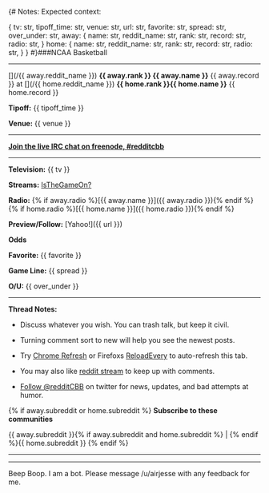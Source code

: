 {#
 Notes:
 Expected context:

 { tv: str,
   tipoff_time: str,
   venue: str,
   url: str,
   favorite: str,
   spread: str,
   over_under: str,
   away: {
       name: str,
       reddit_name: str,
       rank: str,
       record: str,
       radio: str,
   }
   home: {
       name: str,
       reddit_name: str,
       rank: str,
       record: str,
       radio: str,
   }
 }
 #}###NCAA Basketball

---
[](/{{ away.reddit_name }}) **{{ away.rank }} {{ away.name }}** {{ away.record }} at [](/{{ home.reddit_name }}) **{{ home.rank }}{{ home.name }}** {{ home.record }}

**Tipoff:** {{ tipoff_time }}

**Venue:** {{ venue }}

-----------------------------------------------------------------

**[Join the live IRC chat on freenode, #redditcbb](http://webchat.freenode.net/?channels=#redditcbb)**

-----------------------------------------------------------------

**Television:** 
{{ tv }}

**Streams:** 
[IsTheGameOn?](http://isthegameon.com/basketball.php)

**Radio:**
{% if away.radio %}[{{ away.name }}]({{ away.radio }}){% endif %}
{% if home.radio %}[{{ home.name }}]({{ home.radio }}){% endif %}

**Preview/Follow:**
[Yahoo!]({{ url }})

**Odds**

**Favorite:** {{ favorite }}

**Game Line:** {{ spread }}

**O/U:** {{ over_under }}

-----------------------------------------------------------------

**Thread Notes:**   

- Discuss whatever you wish. You can trash talk, but keep it civil.

- Turning comment sort to new will help you see the newest posts. 

- Try [Chrome Refresh](https://chrome.google.com/extensions/detail/aifhnlnghddfdaccgbbpbhjfkmncekmn) or Firefoxs [ReloadEvery](https://addons.mozilla.org/en-US/firefox/addon/115/) to auto-refresh this tab.

- You may also like [reddit stream](http://www.reddit.com/r/CFB/comments/wn9uj/lets_discuss_game_threads_come_fall/c5esw1u) to keep up with comments. 

- [Follow @redditCBB](https://twitter.com/redditCBB) on twitter for news, updates, and bad attempts at humor.

{% if away.subreddit or home.subreddit %}
**Subscribe to these communities**

{{ away.subreddit }}{% if away.subreddit and home.subreddit %} | {% endif %}{{ home.subreddit }}
{% endif %}

-----------------------------------------------------------------

----------------------------------------------------------------- 

Beep Boop. I am a bot. Please message /u/airjesse with any feedback for me.